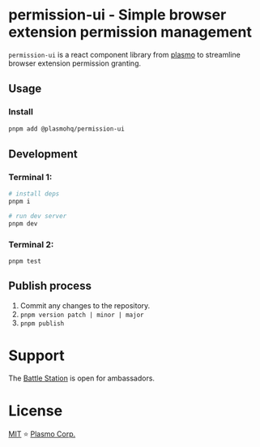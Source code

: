 # permission-ui - Simple browser extension permission management

`permission-ui` is a react component library from [plasmo](https://www.plasmo.com/) to streamline browser extension permission granting.

## Usage

### Install

```sh
pnpm add @plasmohq/permission-ui
```

## Development

### Terminal 1:

```sh
# install deps
pnpm i

# run dev server
pnpm dev
```

### Terminal 2:

```
pnpm test
```

## Publish process

1. Commit any changes to the repository.
2. `pnpm version patch | minor | major`
3. `pnpm publish`

# Support

The [Battle Station](https://www.plasmo.com/s/chat) is open for ambassadors.

# License

[MIT](./license) ⭐ [Plasmo Corp.](https://plasmo.com)
